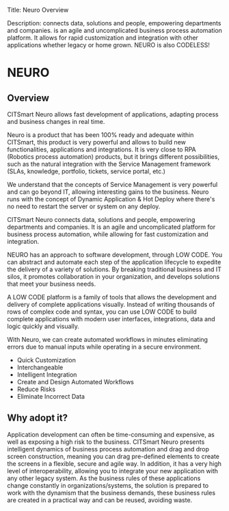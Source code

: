 Title: Neuro Overview

Description: connects data, solutions and people, empowering departments and companies. is an agile and uncomplicated business process automation platform. It allows for rapid customization and integration with other applications whether legacy or home grown. NEURO is also CODELESS!

# NEURO 

## Overview 

CITSmart Neuro allows fast development of applications, adapting process and business changes in real time.

Neuro is a product that has been 100% ready and adequate within CITSmart, this product is very powerful and allows to build new functionalities, applications and integrations. It is very close to RPA (Robotics process automation) products, but it brings different possibilities, such as the natural integration with the Service Management framework (SLAs, knowledge, portfolio, tickets, service portal, etc.)

We understand that the concepts of Service Management is very powerful and can go beyond IT, allowing interesting gains to the business. Neuro runs with the concept of Dynamic Application & Hot Deploy where there's no need to restart the server or system on any deploy.

CITSmart Neuro connects data, solutions and people, empowering departments and companies. It is an agile and uncomplicated platform for business process automation, while allowing for fast customization and integration.

NEURO has an approach to software development, through LOW CODE. You can abstract and automate each step of the application lifecycle to expedite the delivery of a variety of solutions. By breaking traditional business and IT silos, it promotes collaboration in your organization, and develops solutions that meet your business needs.

A LOW CODE platform is a family of tools that allows the development and delivery of complete applications visually. Instead of writing thousands of rows of complex code and syntax, you can use LOW CODE to build complete applications with modern user interfaces, integrations, data and logic quickly and visually.

With Neuro, we can create automated workflows in minutes eliminating errors due to manual inputs while operating in a secure environment.

 -  Quick Customization
 -  Interchangeable
 -  Intelligent Integration
 -  Create and Design Automated Workflows
 -  Reduce Risks
 -  Eliminate Incorrect Data

## Why adopt it? 


Application development can often be time-consuming and expensive, as well as
exposing a high risk to the business. CITSmart Neuro presents intelligent
dynamics of business process automation and drag and drop screen construction,
meaning you can drag pre-defined elements to create the screens in a flexible,
secure and agile way. In addition, it has a very high level of interoperability,
allowing you to integrate your new application with any other legacy system. As
the business rules of these applications change constantly in
organizations/systems, the solution is prepared to work with the dynamism that
the business demands, these business rules are created in a practical way and
can be reused, avoiding waste.

<!-- !!! tip "About"
    <b>Updated:</b>12/31/2018 - Andre Luiz de Oliveira Fernandes
